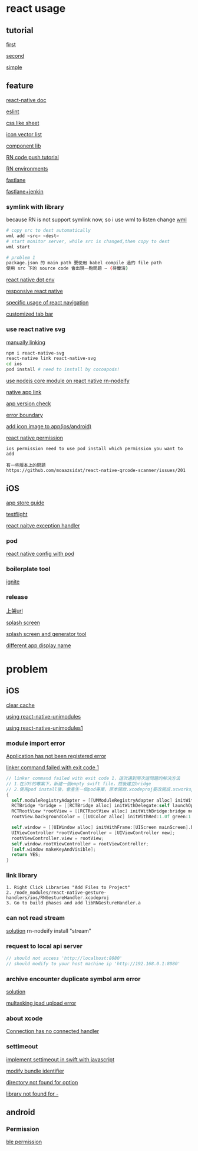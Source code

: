 # react usage
## tutorial
[first](https://ithelp.ithome.com.tw/users/20103341/ironman/1023?page=3)

[second](https://ithelp.ithome.com.tw/articles/10188878)

[simple](https://blog.patw.me/archives/1481/as-f2e-using-react-native-to-develop-app-experience-sharing/)

## feature
[react-native doc](https://reactnavigation.org/docs/en/getting-started.html)

[eslint](https://codeburst.io/setting-up-eslint-and-editorconfig-in-react-native-projects-31b4d9ddd0f6)

[css like sheet](https://github.com/vhpoet/react-native-styling-cheat-sheet)

[icon vector list](https://oblador.github.io/react-native-vector-icons/)

[component lib](https://react-native-training.github.io/react-native-elements/docs/overview.html)

[RN code push tutorial](https://github.com/crazycodeboy/RNStudyNotes/tree/master/React%20Native%E5%BA%94%E7%94%A8%E9%83%A8%E7%BD%B2%E3%80%81%E7%83%AD%E6%9B%B4%E6%96%B0-CodePush%E6%9C%80%E6%96%B0%E9%9B%86%E6%88%90%E6%80%BB%E7%BB%93)

[RN environments](https://dev.to/calintamas/how-to-manage-staging-and-production-environments-in-a-react-native-app-4naa)

[fastlane](https://docs.fastlane.tools/)

[fastlane+jenkin](https://www.appcoda.com.tw/continuous-delivery/)

### symlink with library
because RN is not support symlink now, so i use wml to listen change
[wml](https://github.com/wix/wml)

```bash
# copy src to dest automatically
wml add <src> <dest>
# start monitor server, while src is changed,then copy to dest
wml start
```

```bash
# problem 1
package.json 的 main path 要使用 babel compile 過的 file path
使用 src 下的 source code 會出現一點問題 ~ (待釐清)
```

[react native dot env](https://www.reactnativeschool.com/easily-manage-different-environment-configurations-in-react-native)

[responsive react native](https://www.freecodecamp.org/news/how-to-make-your-react-native-app-respond-gracefully-when-the-keyboard-pops-up-7442c1535580/)

[specific usage of react navigation](https://itnext.io/handle-tab-changes-in-react-navigation-v2-faeadc2f2ffe)

[customized tab bar](https://itnext.io/react-native-tab-bar-is-customizable-c3c37dcf711f)

### use react native svg
[manually linking](http://facebook.github.io/react-native/docs/linking-libraries-ios.html#manual-linking)
```bash
npm i react-native-svg
react-native link react-native-svg
cd ios
pod install # need to install by cocoapods!
```

[use nodejs core module on react native rn-nodeify](https://www.npmjs.com/package/rn-nodeify)

[native app link](https://github.com/FiberJW/react-native-app-link)

[app version check](https://github.com/kimxogus/react-native-version-check)

[error boundary](https://dotblogs.com.tw/wasichris/2018/01/24/110201)

[add icon image to app(ios/android)](https://medium.com/better-programming/react-native-add-app-icons-and-launch-screens-onto-ios-and-android-apps-3bfbc20b7d4c)

[react native permission](https://github.com/react-native-community/react-native-permissions)
```
ios permission need to use pod install which permission you want to add

有一些版本上的問題
https://github.com/moaazsidat/react-native-qrcode-scanner/issues/201
```

## iOS
[app store guide](https://help.apple.com/app-store-connect/#/dev82a6a9d79)

[testflight](https://medium.com/%E5%BD%BC%E5%BE%97%E6%BD%98%E7%9A%84-swift-ios-app-%E9%96%8B%E7%99%BC%E6%95%99%E5%AE%A4/%E6%B8%AC%E8%A9%A6%E5%90%A7-testflight-20f1f77a2ce0)

[react naitve exception handler](https://github.com/master-atul/react-native-exception-handler)

### pod
[react native config with pod](https://github.com/luggit/react-native-config/issues/187)

### boilerplate tool
[ignite](https://github.com/infinitered/ignite)

### release
[上架url](https://appstoreconnect.apple.com)

[splash screen](https://stackoverflow.com/questions/34027270/ios-launch-screen-in-react-native)

[splash screen and generator tool](https://github.com/bamlab/generator-rn-toolbox/tree/master/generators/assets)

[different app display name](https://medium.com/swift2go/different-app-display-name-based-on-xcode-scheme-d709307d0c01)



# problem
## iOS
[clear cache](https://medium.com/@abhisheknalwaya/how-to-clear-react-native-cache-c435c258834e)

[using react-native-unimodules](https://github.com/unimodules/react-native-unimodules)

[using react-native-unimodules1](https://gist.github.com/brentvatne/94960dacb343310b76be9cc157d90049/revisions)

### module import error
[Application has not been registered error](https://stackoverflow.com/questions/38340360/react-native-application-has-not-been-registered-error)

[linker command failed with exit code 1](https://www.jianshu.com/p/c39a931f63ad)
```swift
// linker command failed with exit code 1，這次遇到兩次這問題的解決方法
// 1.在iOS的專案下，新建一個empty swift file，然後建立bridge
// 2.使用pod install後，會產生一個pod專案，原本開啟.xcodeproj要改開成.xcworkspace
{
  self.moduleRegistryAdapter = [[UMModuleRegistryAdapter alloc] initWithModuleRegistryProvider:[[UMModuleRegistryProvider alloc] init]];
  RCTBridge *bridge = [[RCTBridge alloc] initWithDelegate:self launchOptions:launchOptions];
  RCTRootView *rootView = [[RCTRootView alloc] initWithBridge:bridge moduleName:@"yourProjectName" initialProperties:nil]; // yourProjectName記得改成自己專案的名字
  rootView.backgroundColor = [[UIColor alloc] initWithRed:1.0f green:1.0f blue:1.0f alpha:1];

  self.window = [[UIWindow alloc] initWithFrame:[UIScreen mainScreen].bounds];
  UIViewController *rootViewController = [UIViewController new];
  rootViewController.view = rootView;
  self.window.rootViewController = rootViewController;
  [self.window makeKeyAndVisible];
  return YES;
}
```
### link library
```
1. Right Click Libraries "Add Files to Project"
2. /node_modules/react-native-gesture-handlers/ios/RNGestureHandler.xcodeproj
3. Go to build phases and add libRNGestureHandler.a

```
### can not read stream
[solution](https://www.npmjs.com/package/rn-nodeify)
rn-nodeify install "stream"


### request to local api server
```js
// should not access 'http://localhost:8080'
// should modify to your host machine ip 'http://192.168.0.1:8080'
```

### archive encounter duplicate symbol arm error
[solution](https://github.com/facebook/react-native/issues/12814)

[multasking ipad upload error](https://stackoverflow.com/questions/32559724/ipad-multitasking-support-requires-these-orientations)

### about xcode
[Connection has no connected handler](https://stackoverflow.com/questions/44081674/react-native-connection-has-no-connection-handler-error-meaning)

### settimeout
[implement settimeout in swift with javascript](https://ask.helplib.com/javascript/post_13724104)

[modify bundle identifier](https://stackoverflow.com/questions/36119754/how-to-change-the-bundle-identifier-within-react-native)

[directory not found for option](https://blog.csdn.net/zhyl8157121/article/details/48844573)

[library not found for -](https://blog.csdn.net/liujia216/article/details/53112709)

## android
### Permission
[ble permission](https://hsiangyu.com/blog/2017/09/04/react-native-permissionsandroid/)